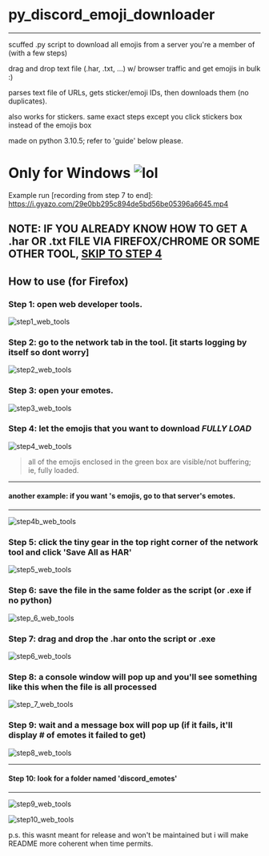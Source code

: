 # py_discord_emoji_downloader

-----
scuffed .py script to download all emojis from a server you're a member of (with a few steps)

drag and drop text file (.har, .txt, ...) w/ browser traffic and get emojis in bulk :)

parses text file of URLs, gets sticker/emoji IDs, then downloads them (no duplicates). 

also works for stickers. same exact steps except you click stickers box instead of the emojis box

made on python 3.10.5; refer to 'guide' below please.

# **Only for Windows** ![lol](https://i.imgur.com/Maa234i.png)

Example run [recording from step 7 to end]: https://i.gyazo.com/29e0bb295c894de5bd56be05396a6645.mp4

## NOTE: IF YOU ALREADY KNOW HOW TO GET A .har OR .txt FILE VIA FIREFOX/CHROME OR SOME OTHER TOOL, [SKIP TO STEP 4](#step-4-let-the-emojis-that-you-want-to-download-fully-load)

## How to use (for Firefox) 

### Step 1: open web developer tools.
![step1_web_tools](https://user-images.githubusercontent.com/86342821/180592651-0b57c1f8-baa3-4a3f-bf99-f5a378e97d1d.png)

### Step 2: go to the network tab in the tool. [it starts logging by itself so dont worry]
![step2_web_tools](https://user-images.githubusercontent.com/86342821/180592900-28d785bc-2496-4bc0-aa11-1a0819089a93.png)

### Step 3: open your emotes.
![step3_web_tools](https://user-images.githubusercontent.com/86342821/180592951-926bba92-1bd4-4a69-b45d-d61811452742.png)

### Step 4: let the emojis that you want to download ***FULLY LOAD***
![step4_web_tools](https://user-images.githubusercontent.com/86342821/180593074-f4003b2f-3347-41d7-8845-eea838daee6d.png)

> all of the emojis enclosed in the green box are visible/not buffering; ie, fully loaded.

-----
#### another example: if you want <insert server>'s emojis, go to that server's emotes. 
-----
![step4b_web_tools](https://user-images.githubusercontent.com/86342821/180593308-da54123b-d9e2-4b09-ab0c-5ee17007215c.png)

### Step 5: click the tiny gear in the top right corner of the network tool and click 'Save All as HAR'
![step5_web_tools](https://user-images.githubusercontent.com/86342821/180593564-978ab31d-77a2-4d0e-9eac-b92ab4a891d3.png)

### Step 6: save the file in the same folder as the script (or .exe if no python) 
![step_6_web_tools](https://user-images.githubusercontent.com/86342821/180593672-a5937778-c765-40d8-b873-5eb806406d4a.png)

### Step 7: drag and drop the .har onto the script or .exe 
![step6_web_tools](https://user-images.githubusercontent.com/86342821/180593722-d0738a29-68fb-48fc-9ec5-736a4f880da1.png)

### Step 8: a console window will pop up and you'll see something like this when the file is all processed
![step_7_web_tools](https://user-images.githubusercontent.com/86342821/180593775-2a6ce725-d850-41b5-b536-d6dcf1e21346.png)

### Step 9: wait and a message box will pop up (if it fails, it'll display # of emotes it failed to get)
![step8_web_tools](https://user-images.githubusercontent.com/86342821/180593791-94f0917b-6374-4713-867d-dd795a85f26d.png)

-----
#### Step 10: look for a folder named 'discord_emotes' 
-----

![step9_web_tools](https://user-images.githubusercontent.com/86342821/180593910-1be79ade-e967-45fa-8923-28d1b3c45491.png)

![step10_web_tools](https://user-images.githubusercontent.com/86342821/180593921-ca0d7e27-6691-43b5-87b0-a331a6c9cbd2.png)


p.s. this wasnt meant for release and won't be maintained but i will make README more coherent when time permits.
